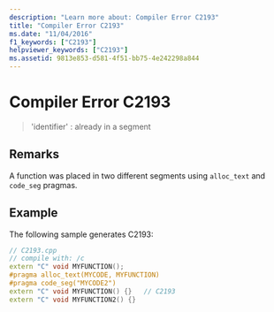```yaml
---
description: "Learn more about: Compiler Error C2193"
title: "Compiler Error C2193"
ms.date: "11/04/2016"
f1_keywords: ["C2193"]
helpviewer_keywords: ["C2193"]
ms.assetid: 9813e853-d581-4f51-bb75-4e242298a844
---
```

# Compiler Error C2193

> 'identifier' : already in a segment

## Remarks

A function was placed in two different segments using `alloc_text` and `code_seg` pragmas.

## Example

The following sample generates C2193:

```cpp
// C2193.cpp
// compile with: /c
extern "C" void MYFUNCTION();
#pragma alloc_text(MYCODE, MYFUNCTION)
#pragma code_seg("MYCODE2")
extern "C" void MYFUNCTION() {}   // C2193
extern "C" void MYFUNCTION2() {}
```
